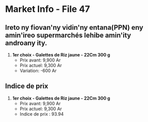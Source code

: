 # Market Info - File 47

## Ireto ny fiovan'ny vidin'ny entana(PPN) eny amin'ireo supermarchés lehibe amin'ity androany ity.

1. **1er choix - Galettes de Riz jaune - 22Cm 300 g**
   - Prix avant: 9,900 Ar
   - Prix actuel: 9,300 Ar
   - Variation: -600 Ar



## Indice de prix

1. **1er choix - Galettes de Riz jaune - 22Cm 300 g**
   - Prix avant: 9,900 Ar
   - Prix actuel: 9,300 Ar
   - Indice de prix : 93.94

